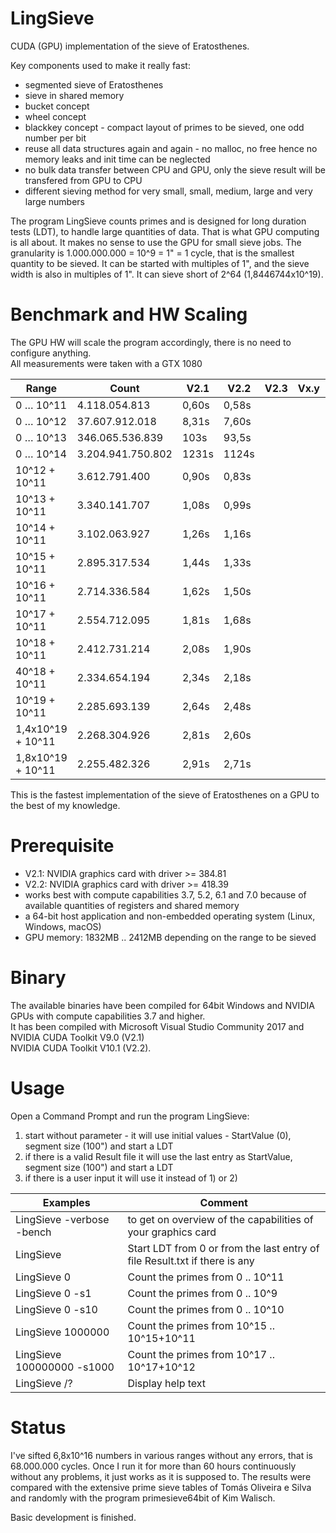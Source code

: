 # LingSieve
CUDA (GPU) implementation of the sieve of Eratosthenes.


Key components used to make it really fast:
 - segmented sieve of Eratosthenes
 - sieve in shared memory
 - bucket concept
 - wheel concept
 - blackkey concept - compact layout of primes to be sieved, one odd number per bit
 - reuse all data structures again and again - no malloc, no free hence no memory leaks and init time can be neglected
 - no bulk data transfer between CPU and GPU, only the sieve result will be transfered from GPU to CPU
 - different sieving method for very small, small, medium, large and very large numbers



The program LingSieve counts primes and is designed for long duration tests (LDT), to handle large quantities of data. That is what GPU computing is all about. It makes no sense to use the GPU for small sieve jobs.
The granularity is 1.000.000.000 = 10^9 = 1" = 1 cycle, that is the smallest quantity to be sieved. It can be started with multiples of 1", and the sieve width is also in multiples of 1". It can sieve short of 2^64 (1,8446744x10^19).


 
Benchmark and HW Scaling
========================

The GPU HW will scale the program accordingly, there is no need to configure anything.<br/>
All measurements were taken with a GTX 1080


Range | Count | V2.1 | V2.2 | V2.3 | Vx.y | Vx.z
----- | ----- | ----------- | -------- | -------- | -------- | --------
0 … 10^11	| 4.118.054.813	| 0,60s | 0,58s
0 … 10^12	| 37.607.912.018	| 8,31s | 7,60s
0 … 10^13	| 346.065.536.839	| 103s | 93,5s
0 … 10^14	| 3.204.941.750.802	|  1231s| 1124s
10^12 + 10^11	| 3.612.791.400	| 0,90s | 0,83s
10^13 + 10^11	| 3.340.141.707	| 1,08s | 0,99s
10^14 + 10^11	| 3.102.063.927	| 1,26s | 1,16s
10^15 + 10^11	| 2.895.317.534	| 1,44s | 1,33s
10^16 + 10^11	| 2.714.336.584	| 1,62s | 1,50s
10^17 + 10^11	| 2.554.712.095	| 1,81s | 1,68s
10^18 + 10^11	| 2.412.731.214	| 2,08s | 1,90s
40^18 + 10^11	| 2.334.654.194	| 2,34s | 2,18s
10^19 + 10^11	| 2.285.693.139	| 2,64s | 2,48s
1,4x10^19 + 10^11	| 2.268.304.926	| 2,81s | 2,60s
1,8x10^19 + 10^11	| 2.255.482.326	| 2,91s | 2,71s

This is the fastest implementation of the sieve of Eratosthenes on a GPU to the best of my knowledge.


Prerequisite
============

 - V2.1: NVIDIA graphics card with driver >= 384.81 
 - V2.2: NVIDIA graphics card with driver >= 418.39 
 - works best with compute capabilities 3.7, 5.2, 6.1 and 7.0 because of available quantities of registers and shared memory
 - a 64-bit host application and non-embedded operating system (Linux, Windows, macOS)
 - GPU memory: 1832MB .. 2412MB depending on the range to be sieved
 
 
Binary
======
The available binaries have been compiled for 64bit Windows and NVIDIA GPUs with compute capabilities 3.7 and higher.<br/>
It has been compiled with Microsoft Visual Studio Community 2017 and<br/> 
NVIDIA CUDA Toolkit V9.0 (V2.1)<br/>
NVIDIA CUDA Toolkit V10.1 (V2.2).


Usage
=====

  Open a Command Prompt and run the program LingSieve:
  
  1) start without parameter - it will use initial values - StartValue (0), segment size (100") and start a LDT
  2) if there is a valid Result file it will use the last entry as StartValue, segment size (100") and start a LDT
  3) if there is a user input it will use it instead of 1) or 2)


  
  
Examples            | Comment
------------------- | --------
  LingSieve -verbose -bench		| to get on overview of the capabilities of your graphics card
  LingSieve				             | Start LDT from 0 or from the last entry of file Result.txt if there is any
  LingSieve 0			          | Count the primes from 0 .. 10^11
  LingSieve 0 -s1		        | Count the primes from 0 .. 10^9
  LingSieve 0 -s10		      | Count the primes from 0 .. 10^10
  LingSieve 1000000		      | Count the primes from 10^15 .. 10^15+10^11
  LingSieve 100000000 -s1000	| Count the primes from 10^17 .. 10^17+10^12
  LingSieve /?			        | Display help text
  
  
  
  Status
  ======
  
  I've sifted 6,8x10^16 numbers in various ranges without any errors, that is 68.000.000 cycles. Once I run it for more than 60 hours continuously without any problems, it just works as it is supposed to. The results were compared with the extensive prime sieve tables of Tomás Oliveira e Silva and randomly with the program primesieve64bit of Kim Walisch.
  
  
  Basic development is finished.

